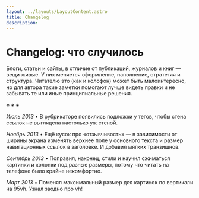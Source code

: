 ```yaml
---
layout: ../layouts/LayoutContent.astro
title: Changelog
description:
---
```


# Changelog: что случилось

Блоги, статьи и сайты, в отличие от публикаций, журналов и книг — вещи живые. У них меняется оформление, наполнение, стратегия и структура. Читателю это (как и колофон) может быть малоинтересно, но для автора такие заметки помогают лучше видеть правки и не забывать те или иные принципиальные решения.

※ ※ ※

<em>Июль 2013</em> • В рубрикаторе появились подложки у тегов, чтобы стена ссылок не выглядела настолько уж стеной.

<em>Ноябрь 2013</em> • Ещё кусок про «отзывчивость» — в зависимости от ширины экрана изменять верхнее поле у основного текста и размер навигационных ссылок в заголовке. И добавил мягких транзишнов.

<em>Сентябрь 2013</em> • Поправил, наконец, стили и научил сжиматься картинки и колонки под разные размеры, потому что читать на телефоне было крайне некомфортно.

<em>Март 2013</em> • Поменял максимальный размер для картинок по вертикали на 95vh. Узнал заодно про vh!
